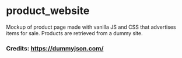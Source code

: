 # product_website
Mockup of product page made with vanilla JS and CSS that advertises items for sale.
Products are retrieved from a dummy site.

### Credits: https://dummyjson.com/
